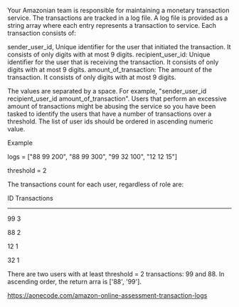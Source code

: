 Your Amazonian team is responsible for maintaining a monetary transaction service. The transactions are tracked in a log file.
A log file is provided as a string array where each entry represents a transaction to service. Each transaction consists of:

sender_user_id, Unique identifier for the user that initiated the
transaction. It consists of only digits with at most 9 digits.
recipient_user_id: Unique identifier for the user that is receiving the
transaction. It consists of only digits with at most 9 digits.
amount_of_transaction: The amount of the transaction. It consists of only digits with at most 9 digits.

The values are separated by a space. For example, "sender_user_id recipient_user_id amount_of_transaction".
Users that perform an excessive amount of transactions might be abusing the service so you have been tasked to identify the users that have a number of transactions over a threshold. The list of user ids should be ordered in ascending numeric value.

Example

logs = ["88 99 200", "88 99 300", "99 32 100", "12 12 15"]

threshold = 2

The transactions count for each user, regardless of role are:

ID       Transactions

---       --------------

99       3

88       2

12       1

32       1

There are two users with at least threshold = 2 transactions: 99 and 88. In ascending order, the return arra is ['88', '99'].

https://aonecode.com/amazon-online-assessment-transaction-logs